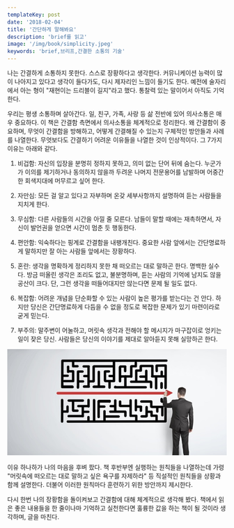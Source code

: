 ```yaml
---
templateKey: post
date: '2018-02-04'
title: '간단하게 말해봐요'
description: 'brief를 읽고'
image: '/img/book/simplicity.jpeg'
keywords: 'brief,브리프,간결한 소통의 기술'
---
```


나는 간결하게 소통하지 못한다. 스스로 장황하다고 생각한다. 커뮤니케이션 능력이 많이 나아지고 있다고 생각이 들다가도, 다시 제자리인 느낌이 들기도 한다. 예전에 술자리에서 아는 형이 "재현이는 드리블이 길지"라고 했다. 통찰력 있는 말이어서 아직도 기억한다.

우리는 평생 소통하며 살아간다. 일, 친구, 가족, 사랑 등 삶 전반에 있어 의사소통은 매우 중요하다. 이 책은 간결함 측면에서 의사소통을 체계적으로 정리한다. 왜 간결함이 중요하며, 무엇이 간결함을 방해하고, 어떻게 간결해질 수 있는지 구체적인 방안들과 사례를 나열한다. 무엇보다도 간결하기 어려운 이유들을 나열한 것이 인상적이다. 그 7가지 이유는 아래와 같다.

1. 비겁함: 자신의 입장을 분명히 정하지 못하고, 의미 없는 단어 뒤에 숨는다. 누군가가 이의를 제기하거나 동의하지 않을까 두려운 나머지 전문용어를 남발하며 어중간한 회색지대에 머무르고 싶어 한다. 

2. 자만심: 모든 걸 알고 있다고 자부하며 온갖 세부사항까지 설명하여 듣는 사람들을 지치게 한다. 

3. 무심함: 다른 사람들의 시간을 아낄 줄 모른다. 남들이 말할 때에는 재촉하면서, 자신이 발언권을 얻으면 시간이 멈춘 듯 행동한다. 

4. 편안함: 익숙하다는 핑계로 간결함을 내팽개친다. 중요한 사람 앞에서는 간단명료하게 말하지만 잘 아는 사람들 앞에서는 장황하다. 

5. 혼란: 생각을 명확하게 정리하지 못한 채 떠오르는 대로 말하곤 한다. 명백한 실수다. 방금 떠올린 생각은 조리도 없고, 불분명하며, 듣는 사람의 기억에 남지도 않을 공산이 크다. 단, 그런 생각을 떠들어대지만 않는다면 문제 될 일도 없다. 

6. 복잡함: 어려운 개념을 단순화할 수 있는 사람이 높은 평가를 받는다는 건 안다. 하지만 당신은 간단명료하게 다듬을 수 없을 정도로 복잡한 문제가 있기 마련이라로 굳게 믿는다. 

7. 부주의: 말주변이 어눌하고, 머릿속 생각과 전해야 할 메시지가 마구잡이로 엉키는 일이 잦은 당신. 사람들은 당신의 이야기를 제대로 알아듣지 못해 실망하곤 한다.

![simplicity](/img/book/simplicity.jpeg "simplicity")

이유 하나하가 나의 마음을 후벼 팠다. 책 후반부엔 실행하는 원칙들을 나열하는데 가령 "머릿속에 떠오르는 대로 말하고 싶은 욕구를 자제하라" 등 직설적인 원칙들을 상황과 함께 설명한다. 더불어 이러한 원칙마다 훈련하기 위한 방안까지 제시한다.

다시 한번 나의 장황함을 돌이켜보고 간결함에 대해 체계적으로 생각해 봤다. 책에서 읽은 좋은 내용들을 한 줄이나마 기억하고 실천한다면 훌륭한 값을 하는 책이 될 것이라 생각하며, 글을 마친다.
